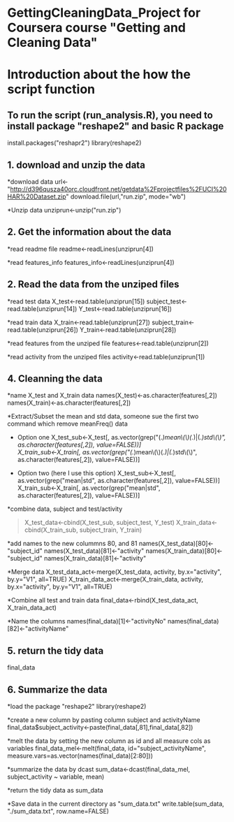 # GettingCleaningData_Project for Coursera course "Getting and Cleaning Data"

# Introduction about the how the script function

## To run the script (run_analysis.R), you need to install package "reshape2" and basic R package
install.packages("reshapr2")
library(reshape2)

## 1. download and unzip the data
*download data
url<-"http://d396qusza40orc.cloudfront.net/getdata%2Fprojectfiles%2FUCI%20HAR%20Dataset.zip"
download.file(url,"run.zip", mode="wb")

*Unzip data
unziprun<-unzip("run.zip")

## 2. Get the information about the data
*read readme file
readme<-readLines(unziprun[4])

*read features_info
features_info<-readLines(unziprun[4])


## 2. Read the data from the unziped files
*read test data
X_test<-read.table(unziprun[15])
subject_test<-read.table(unziprun[14])
Y_test<-read.table(unziprun[16])

*read train data
X_train<-read.table(unziprun[27])
subject_train<-read.table(unziprun[26])
Y_train<-read.table(unziprun[28])

*read features from the unziped file
features<-read.table(unziprun[2])

*read activity from the unziped files
activity<-read.table(unziprun[1])

## 4. Cleanning the data
*name X_test and X_train data
names(X_test)<-as.character(features[,2])
names(X_train)<-as.character(features[,2])

*Extract/Subset the mean and std data, someone sue the first two command which remove meanFreq() data
  
   + Option one
   X_test_sub<-X_test[, as.vector(grep("(.*)mean\\(\\)(.*)|(.*)std\\(\\)", as.character(features[,2]), value=FALSE))]  
   X_train_sub<-X_train[, as.vector(grep("(.*)mean\\(\\)(.*)|(.*)std\\(\\)", as.character(features[,2]), value=FALSE))]
  
   + Option two (here I use this option)
   X_test_sub<-X_test[, as.vector(grep("mean|std", as.character(features[,2]), value=FALSE))]
   X_train_sub<-X_train[, as.vector(grep("mean|std", as.character(features[,2]), value=FALSE))]

*combine data, subject and test/activity
> X_test_data<-cbind(X_test_sub, subject_test, Y_test)
> X_train_data<-cbind(X_train_sub, subject_train, Y_train)

*add names to the new colummns 80, and 81
names(X_test_data)[80]<-"subject_id"
names(X_test_data)[81]<-"activity"
names(X_train_data)[80]<-"subject_id"
names(X_train_data)[81]<-"activity"

*Merge data
X_test_data_act<-merge(X_test_data, activity, by.x="activity", by.y="V1", all=TRUE)
X_train_data_act<-merge(X_train_data, activity, by.x="activity", by.y="V1", all=TRUE)

*Combine all test and train data
final_data<-rbind(X_test_data_act, X_train_data_act)

*Name the columns 
names(final_data)[1]<-"activityNo"
names(final_data)[82]<-"activityName"

## 5. return the tidy data
final_data

## 6. Summarize the data

*load the package "reshape2"
library(reshape2)

*create a new column by pasting column subject and activityName
final_data$subject_activity<-paste(final_data[,81],final_data[,82])

*melt the data by setting the new column as id and all measure cols as variables
final_data_mel<-melt(final_data, id="subject_activityName", measure.vars=as.vector(names(final_data)[2:80]))

*summarize the data by dcast
sum_data<-dcast(final_data_mel, subject_activity ~ variable, mean)

*return the tidy data as 
sum_data

*Save data in the current directory as "sum_data.txt"
write.table(sum_data, "./sum_data.txt", row.name=FALSE)


